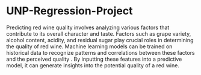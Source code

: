 # UNP-Regression-Project

Predicting red wine quality involves analyzing various factors that contribute to its overall character and taste. Factors such as grape variety, alcohol content, acidity, and residual sugar play crucial roles in determining the quality of red wine. Machine learning models can be trained on historical data to recognize patterns and correlations between these factors and the perceived quality . By inputting these features into a predictive model, it can generate insights into the potential quality of a red wine.

